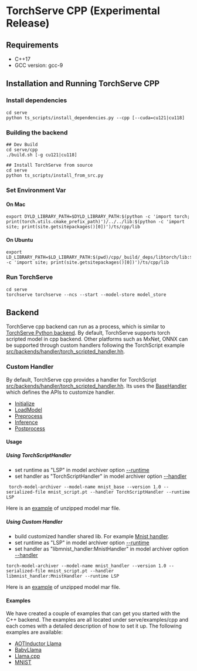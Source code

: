 # TorchServe CPP (Experimental Release)
## Requirements
* C++17
* GCC version: gcc-9
## Installation and Running TorchServe CPP

### Install dependencies
```
cd serve
python ts_scripts/install_dependencies.py --cpp [--cuda=cu121|cu118]
```
### Building the backend
```
## Dev Build
cd serve/cpp
./build.sh [-g cu121|cu118]

## Install TorchServe from source
cd serve
python ts_scripts/install_from_src.py
```
### Set Environment Var
#### On Mac
```
export DYLD_LIBRARY_PATH=$DYLD_LIBRARY_PATH:$(python -c 'import torch; print(torch.utils.cmake_prefix_path)')/../../lib:$(python -c 'import site; print(site.getsitepackages()[0])')/ts/cpp/lib
```
#### On Ubuntu
```
export LD_LIBRARY_PATH=$LD_LIBRARY_PATH:$(pwd)/cpp/_build/_deps/libtorch/lib:$(python -c 'import site; print(site.getsitepackages()[0])')/ts/cpp/lib
```
### Run TorchServe
```
cd serve
torchserve torchserve --ncs --start --model-store model_store
```
## Backend
TorchServe cpp backend can run as a process, which is similar to [TorchServe Python backend](https://github.com/pytorch/serve/tree/master/ts). By default, TorchServe supports torch scripted model in cpp backend. Other platforms such as MxNet, ONNX can be supported through custom handlers following the TorchScript example [src/backends/handler/torch_scripted_handler.hh](https://github.com/pytorch/serve/blob/master/src/backends/handler/torch_scripted_handler.hh).
### Custom Handler
By default, TorchServe cpp provides a handler for TorchScript [src/backends/handler/torch_scripted_handler.hh](https://github.com/pytorch/serve/blob/master/src/backends/handler/torch_scripted_handler.hh). Its uses the [BaseHandler](https://github.com/pytorch/serve/blob/master/src/backends/handler/base_handler.hh) which defines the APIs to customize handler.
* [Initialize](serve/blob/cpp_backend/cpp/src/backends/handler/base_handler.hh#L29)
* [LoadModel](serve/blob/cpp_backend/cpp/src/backends/handler/base_handler.hh#L37)
* [Preprocess](serve/blob/cpp_backend/cpp/src/backends/handler/base_handler.hh#L40)
* [Inference](serve/blob/cpp_backend/cpp/src/backends/handler/base_handler.hh#L46)
* [Postprocess](serve/blob/cpp_backend/cpp/src/backends/handler/base_handler.hh#L53)
#### Usage
##### Using TorchScriptHandler
* set runtime as "LSP" in model archiver option [--runtime](https://github.com/pytorch/serve/tree/master/model-archiver#arguments)
* set handler as "TorchScriptHandler" in model archiver option [--handler](https://github.com/pytorch/serve/tree/master/model-archiver#arguments)
```
 torch-model-archiver --model-name mnist_base --version 1.0 --serialized-file mnist_script.pt --handler TorchScriptHandler --runtime LSP
```
Here is an [example](https://github.com/pytorch/serve/tree/cpp_backend/cpp/test/resources/examples/mnist/base_handler) of unzipped model mar file.
##### Using Custom Handler
* build customized handler shared lib. For example [Mnist handler](https://github.com/pytorch/serve/blob/cpp_backend/cpp/src/examples/image_classifier/mnist).
* set runtime as "LSP" in model archiver option [--runtime](https://github.com/pytorch/serve/tree/master/model-archiver#arguments)
* set handler as "libmnist_handler:MnistHandler" in model archiver option [--handler](https://github.com/pytorch/serve/tree/master/model-archiver#arguments)
```
torch-model-archiver --model-name mnist_handler --version 1.0 --serialized-file mnist_script.pt --handler libmnist_handler:MnistHandler --runtime LSP
```
Here is an [example](https://github.com/pytorch/serve/tree/cpp_backend/cpp/test/resources/examples/mnist/mnist_handler) of unzipped model mar file.

#### Examples
We have created a couple of examples that can get you started with the C++ backend.
The examples are all located under serve/examples/cpp and each comes with a detailed description of how to set it up.
The following examples are available:
* [AOTInductor Llama](../examples/cpp/aot_inductor/llama2/)
* [BabyLlama](../examples/cpp/babyllama/)
* [Llama.cpp](../examples/cpp/llamacpp/)
* [MNIST](../examples/cpp/mnist/)
